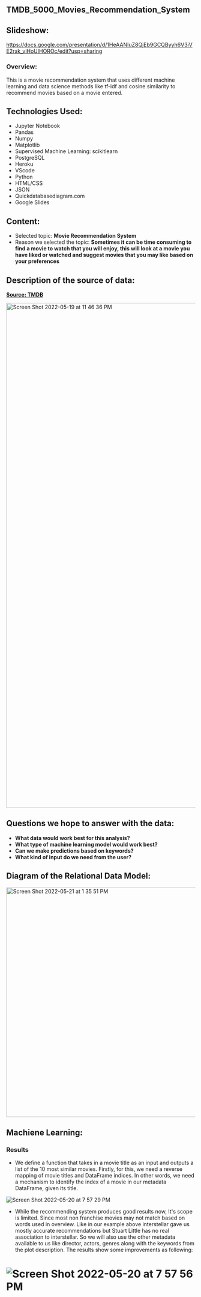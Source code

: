 ## TMDB_5000_Movies_Recommendation_System

## Slideshow:

https://docs.google.com/presentation/d/1HeAANIuZ8QjEb9GCQByyh6V3iVE2rak_viHoUIHOROc/edit?usp=sharing

### Overview:

This is a movie recommendation system that uses different machine learning and data science methods like tf-idf and cosine similarity to recommend movies based on a movie entered. 

## Technologies Used:

- Jupyter Notebook 
- Pandas
- Numpy
- Matplotlib
- Supervised Machine Learning: scikitlearn
- PostgreSQL
- Heroku
- VScode
- Python
- HTML/CSS
- JSON
- Quickdatabasediagram.com
- Google Slides

## Content:
- Selected topic: **Movie Recommendation System**
- Reason we selected the topic: **Sometimes it can be time consuming to find a movie to watch that you will enjoy, this will look at a movie you have liked or watched and suggest movies that you may like based on your preferences**


## Description of the source of data:

**[Source: TMDB](https://www.themoviedb.org/)**

<img width="1345" alt="Screen Shot 2022-05-19 at 11 46 36 PM" src="https://user-images.githubusercontent.com/93845867/169668204-9a8d84b8-77a3-414d-ae86-6bb128ec7bbe.png">


## Questions we hope to answer with the data:
  - **What data would work best for this analysis?**
  - **What type of machine learning model would work best?**
  - **Can we make predictions based on keywords?**
  - **What kind of input do we need from the user?**

## Diagram of the Relational Data Model:

<img width="612" alt="Screen Shot 2022-05-21 at 1 35 51 PM" src="https://user-images.githubusercontent.com/93845867/169668225-4fee8c86-3a1e-4a03-8d2a-7145c27508e4.png">

## Machiene Learning:

### Results
- We define a function that takes in a movie title as an input and outputs a list of the 10 most similar movies. Firstly, for this, we need a reverse mapping of movie titles and DataFrame indices. In other words, we need a mechanism to identify the index of a movie in our metadata DataFrame, given its title.


![Screen Shot 2022-05-20 at 7 57 29 PM](https://user-images.githubusercontent.com/95242493/169630077-81989328-662c-43a5-9d28-c60b6924d654.png)


- While the recommending system produces good results now, It's scope is limited. Since most non franchise movies may not match based on words used in overview. Like in our example above interstellar gave us mostly accurate recommendations but Stuart Little has no real association to interstellar. So we will also use the other metadata available to us like director, actors, genres along with the keywords from the plot description. The results show some improvements as following:


![Screen Shot 2022-05-20 at 7 57 56 PM](https://user-images.githubusercontent.com/95242493/169630097-271136de-7251-46b7-a940-9cef6ef66644.png)
=======
